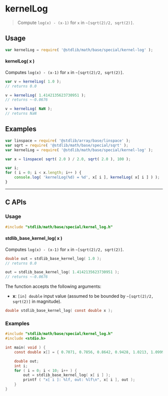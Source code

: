<!--

@license Apache-2.0

Copyright (c) 2024 The Stdlib Authors.

Licensed under the Apache License, Version 2.0 (the "License");
you may not use this file except in compliance with the License.
You may obtain a copy of the License at

   http://www.apache.org/licenses/LICENSE-2.0

Unless required by applicable law or agreed to in writing, software
distributed under the License is distributed on an "AS IS" BASIS,
WITHOUT WARRANTIES OR CONDITIONS OF ANY KIND, either express or implied.
See the License for the specific language governing permissions and
limitations under the License.

-->

# kernelLog

> Compute `log(x) - (x-1)` for `x` in `~[sqrt(2)/2, sqrt(2)]`.

<section class="usage">

## Usage

```javascript
var kernelLog = require( '@stdlib/math/base/special/kernel-log' );
```

#### kernelLog( x )

Computes `log(x) - (x-1)` for `x` in `~[sqrt(2)/2, sqrt(2)]`.

```javascript
var v = kernelLog( 1.0 );
// returns 0.0

v = kernelLog( 1.4142135623730951 );
// returns ~-0.0676

v = kernelLog( NaN );
// returns NaN
```

</section>

<!-- /.usage -->

<section class="examples">

## Examples

<!-- eslint no-undef: "error" -->

```javascript
var linspace = require( '@stdlib/array/base/linspace' );
var sqrt = require( '@stdlib/math/base/special/sqrt' );
var kernelLog = require( '@stdlib/math/base/special/kernel-log' );

var x = linspace( sqrt( 2.0 ) / 2.0, sqrt( 2.0 ), 100 );

var i;
for ( i = 0; i < x.length; i++ ) {
    console.log( 'kernelLog(%d) = %d', x[ i ], kernelLog( x[ i ] ) );
}
```

</section>

<!-- /.examples -->

<!-- C interface documentation. -->

* * *

<section class="c">

## C APIs

<!-- Section to include introductory text. Make sure to keep an empty line after the intro `section` element and another before the `/section` close. -->

<section class="intro">

</section>

<!-- /.intro -->

<!-- C usage documentation. -->

<section class="usage">

### Usage

```c
#include "stdlib/math/base/special/kernel_log.h"
```

#### stdlib_base_kernel_log( x )

Computes `log(x) - (x-1)` for `x` in `~[sqrt(2)/2, sqrt(2)]`.

```c
double out = stdlib_base_kernel_log( 1.0 );
// returns 0.0

out = stdlib_base_kernel_log( 1.4142135623730951 );
// returns ~-0.0676
```

The function accepts the following arguments:

-   **x**: `[in] double` input value (assumed to be bounded by `~[sqrt(2)/2, sqrt(2)]` in magnitude).

```c
double stdlib_base_kernel_log( const double x );
```

</section>

<!-- /.usage -->

<!-- C API usage notes. Make sure to keep an empty line after the `section` element and another before the `/section` close. -->

<section class="notes">

</section>

<!-- /.notes -->

<!-- C API usage examples. -->

<section class="examples">

### Examples

```c
#include "stdlib/math/base/special/kernel_log.h"
#include <stdio.h>

int main( void ) {
    const double x[] = { 0.7071, 0.7856, 0.8642, 0.9428, 1.0213, 1.0999, 1.1785, 1.2570, 1.3356, 1.4142 };

    double out;
    int i;
    for ( i = 0; i < 10; i++ ) {
        out = stdlib_base_kernel_log( x[ i ] );
        printf ( "x[ i ]: %lf, out: %lf\n", x[ i ], out );
    }
}
```

</section>

<!-- /.examples -->

</section>

<!-- /.c -->

<!-- Section for related `stdlib` packages. Do not manually edit this section, as it is automatically populated. -->

<section class="related">

</section>

<!-- /.related -->

<!-- Section for all links. Make sure to keep an empty line after the `section` element and another before the `/section` close. -->

<section class="links">

<!-- <related-links> -->

<!-- </related-links> -->

</section>

<!-- /.links -->
